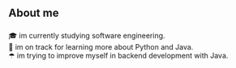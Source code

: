 <h2 align="left">About me</h2>

###

<p align="left">🎓  im currently studying software engineering.<br>🌱 im on track for learning more about Python and Java.<br>☂ im trying to improve myself in backend development with Java.</p>


